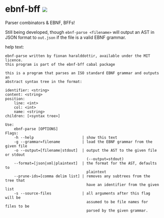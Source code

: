 # ebnf-bff ![](https://travis-ci.org/Lokidottir/monadic-ebnf-bff.svg)

Parser combinators & EBNF, BFFs!

Still being developed, though `ebnf-parse <filename>` will output an AST in JSON
format to `out.json` if the file is a valid EBNF grammar.

help text:
```
ebnf-parse written by fionan haralddottir, available under the MIT licence.
this program is part of the ebnf-bff cabal package

this is a program that parses an ISO standard EBNF grammar and outputs an
abstract syntax tree in the format:

identifier: <string>
content: <string>
position:
    line: <int>
    col: <int>
    name: <string>
children: [<syntax tree>]

Use:
    ebnf-parse [OPTIONS]
Flags:
    -h --help                      | show this text
    -g --grammar=filename          | load the EBNF grammar from the given file
    -o --output=[filename|stdout]  | output the AST to the given file or stdout
                                     (--output=stdout)
    --format=[json|xml|plaintext]  | the format for the AST, defaults to
                                     plaintext
    --prune-ids=[comma delim list] | removes any subtrees from the tree that
                                     have an identifier from the given list
    -s --source-files              | all arguments after this flag will be
                                     assumed to be file names for files to be
                                     parsed by the given grammar.
```
